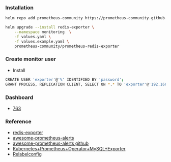 ### Installation
```bash
helm repo add prometheus-community https://prometheus-community.github.io/helm-charts

helm upgrade --install redis-exporter \
    --namespace monitoring  \
    -f values.yaml \
    -f values.example.yaml \
    prometheus-community/prometheus-redis-exporter
```        

### Create monitor user
* Install
```bash
CREATE USER 'exporter'@'%' IDENTIFIED BY 'password';
GRANT PROCESS, REPLICATION CLIENT, SELECT ON *.* TO 'exporter'@'192.168.1.2' WITH MAX_USER_CONNECTIONS 3;
```

### Dashboard
* [763](https://grafana.com/grafana/dashboards/763)

### Reference
* [redis-exporter](https://github.com/prometheus-community/helm-charts/tree/main/charts/prometheus-redis-exporter)
* [awesome-prometheus-alerts](https://awesome-prometheus-alerts.grep.to/rules#redis)
* [awesome-prometheus-alerts github](https://github.com/samber/awesome-prometheus-alerts/blob/master/_data/rules.yml)
* [Kubernetes+Prometheus+Operator+MySQL+Exporter](https://wiki.shileizcc.com/confluence/display/KUB/Kubernetes+Prometheus+Operator+MySQL+Exporter)
* [Relabelconfig](https://coreos.com/operators/prometheus/docs/latest/api.html#relabelconfig)
